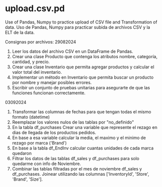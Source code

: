 # upload.csv.pd
Use of Pandas, Numpy to practice upload of CSV file and Transformation of data. 
Uso de Pandas, Numpy para practicar subida de archivos CSV y la ELT de la data.

Consignas por archivos:
29082024
  
1) Leer los datos del archivo CSV en un DataFrame de Pandas.
2) Crear una clase Producto que contenga los atributos nombre, categoría, cantidad, y precio.
3) Crear una clase Inventario que permita agregar productos y calcular el valor total del inventario.
4) Implementar un método en Inventario que permita buscar un producto por nombre y manejar posibles errores.
5) Escribir un conjunto de pruebas unitarias para asegurarte de que las funciones funcionan correctamente.

03092024


1) Transformar las columnas de fechas para que tengan todas el mismo formato (datetime)
2) Reemplazar los valores nulos de las tablas por "no_definido"
3) En la tabla df_purchases Crear una variable que represente el rezago en dias de llegada de los productos pedidos.
4) En base a esa variable calcular la media, el maximo y el minimo de rezago por marca ('Brand')
5) En base a la tabla df_EndInv calcular cuantas unidades de cada marca quedaron
6) Filtrar los datos de las tablas df_sales y df_purchases para solo quedarme con info de Noviembre.
7) Combinar las tablas filtradas por el mes de noviembre df_sales y df_purchases. Joinear utilizando las columnas ['InventoryId', 'Store', 'Brand', 'Size'].
